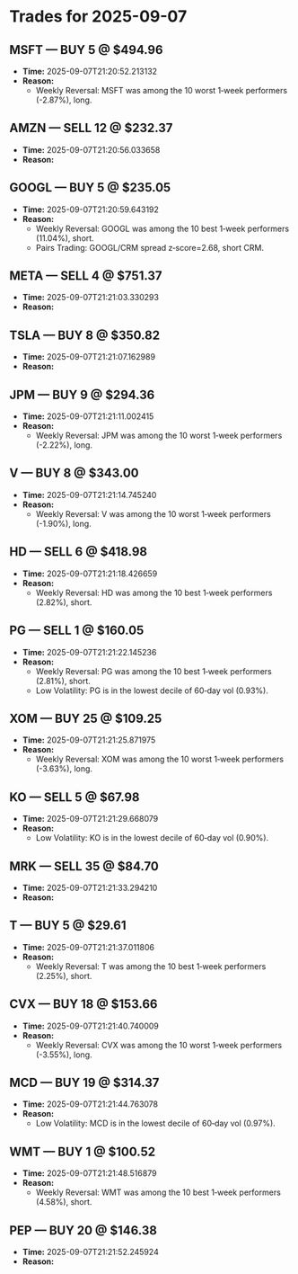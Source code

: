 # Trades for 2025-09-07

## MSFT — BUY 5 @ $494.96
- **Time:** 2025-09-07T21:20:52.213132
- **Reason:**
  - Weekly Reversal: MSFT was among the 10 worst 1‑week performers (-2.87%), long.

## AMZN — SELL 12 @ $232.37
- **Time:** 2025-09-07T21:20:56.033658
- **Reason:**

## GOOGL — BUY 5 @ $235.05
- **Time:** 2025-09-07T21:20:59.643192
- **Reason:**
  - Weekly Reversal: GOOGL was among the 10 best 1‑week performers (11.04%), short.
  - Pairs Trading: GOOGL/CRM spread z‑score=2.68, short CRM.

## META — SELL 4 @ $751.37
- **Time:** 2025-09-07T21:21:03.330293
- **Reason:**

## TSLA — BUY 8 @ $350.82
- **Time:** 2025-09-07T21:21:07.162989
- **Reason:**

## JPM — BUY 9 @ $294.36
- **Time:** 2025-09-07T21:21:11.002415
- **Reason:**
  - Weekly Reversal: JPM was among the 10 worst 1‑week performers (-2.22%), long.

## V — BUY 8 @ $343.00
- **Time:** 2025-09-07T21:21:14.745240
- **Reason:**
  - Weekly Reversal: V was among the 10 worst 1‑week performers (-1.90%), long.

## HD — SELL 6 @ $418.98
- **Time:** 2025-09-07T21:21:18.426659
- **Reason:**
  - Weekly Reversal: HD was among the 10 best 1‑week performers (2.82%), short.

## PG — SELL 1 @ $160.05
- **Time:** 2025-09-07T21:21:22.145236
- **Reason:**
  - Weekly Reversal: PG was among the 10 best 1‑week performers (2.81%), short.
  - Low Volatility: PG is in the lowest decile of 60‑day vol (0.93%).

## XOM — BUY 25 @ $109.25
- **Time:** 2025-09-07T21:21:25.871975
- **Reason:**
  - Weekly Reversal: XOM was among the 10 worst 1‑week performers (-3.63%), long.

## KO — SELL 5 @ $67.98
- **Time:** 2025-09-07T21:21:29.668079
- **Reason:**
  - Low Volatility: KO is in the lowest decile of 60‑day vol (0.90%).

## MRK — SELL 35 @ $84.70
- **Time:** 2025-09-07T21:21:33.294210
- **Reason:**

## T — BUY 5 @ $29.61
- **Time:** 2025-09-07T21:21:37.011806
- **Reason:**
  - Weekly Reversal: T was among the 10 best 1‑week performers (2.25%), short.

## CVX — BUY 18 @ $153.66
- **Time:** 2025-09-07T21:21:40.740009
- **Reason:**
  - Weekly Reversal: CVX was among the 10 worst 1‑week performers (-3.55%), long.

## MCD — BUY 19 @ $314.37
- **Time:** 2025-09-07T21:21:44.763078
- **Reason:**
  - Low Volatility: MCD is in the lowest decile of 60‑day vol (0.97%).

## WMT — BUY 1 @ $100.52
- **Time:** 2025-09-07T21:21:48.516879
- **Reason:**
  - Weekly Reversal: WMT was among the 10 best 1‑week performers (4.58%), short.

## PEP — BUY 20 @ $146.38
- **Time:** 2025-09-07T21:21:52.245924
- **Reason:**

